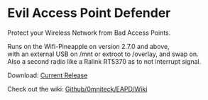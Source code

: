 # Evil Access Point Defender
Protect your Wireless Network from Bad Access Points.

Runs on the Wifi-Pineapple on version 2.7.0 and above,
<br />with an external USB on /mnt or extroot to /overlay, and swap on.
<br />Also a second radio like a Ralink RT5370 as to not interrupt signal. 

Download: <a target="_blank" href="https://github.com/0mniteck/EAPD/archive/master.zip">Current Release</a>

Check out the wiki: <a target="_blank" href="https://github.com/0mniteck/EAPD/wiki/Wiki">Github/0mniteck/EAPD/Wiki</a>

